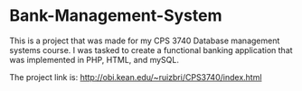 # Bank-Management-System
This is a project that was made for my CPS 3740 Database management systems course. I was tasked to create a functional banking application that was implemented in PHP, HTML, and mySQL. 

The project link is:
http://obi.kean.edu/~ruizbri/CPS3740/index.html

